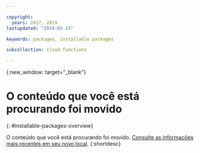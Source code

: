 ```yaml
---

copyright:
  years: 2017, 2019
lastupdated: "2019-05-15"

keywords: packages, installable packages

subcollection: cloud-functions

---
```


{:new_window: target="_blank"}
# O conteúdo que você está procurando foi movido
{: #installable-packages-overview}

O conteúdo que você está procurando foi movido. [Consulte as informações mais recentes em seu novo local](/docs/openwhisk?topic=cloud-functions-pkg_ov).
{:shortdesc}
